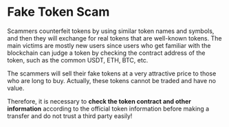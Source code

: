# Fake Token Scam

Scammers counterfeit tokens by using similar token names and symbols, and then they will exchange for real tokens that are well-known tokens. The main victims are mostly new users since users who get familiar with the blockchain can judge a token by checking the contract address of the token, such as the common USDT, ETH, BTC, etc. 

The scammers will sell their fake tokens at a very attractive price to those who are long to buy. Actually, these tokens cannot be traded and have no value. 

Therefore, it is necessary to **check the token contract and other information** according to the official token information before making a transfer and do not trust a third party easily!

